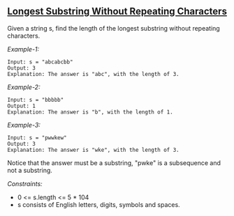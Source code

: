 ## [Longest Substring Without Repeating Characters](https://leetcode.com/problems/longest-palindromic-substring/)

Given a string s, find the length of the longest substring without repeating characters.

*Example-1:*
```
Input: s = "abcabcbb"
Output: 3
Explanation: The answer is "abc", with the length of 3.
```

*Example-2:*
```
Input: s = "bbbbb"
Output: 1
Explanation: The answer is "b", with the length of 1.
```

*Example-3:*
```
Input: s = "pwwkew"
Output: 3
Explanation: The answer is "wke", with the length of 3.
```

Notice that the answer must be a substring, "pwke" is a subsequence and not a substring.

*Constraints:*

- 0 <= s.length <= 5 * 104
- s consists of English letters, digits, symbols and spaces.